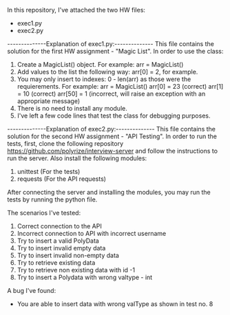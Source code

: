 In this repository, I've attached the two HW files:
  - exec1.py
  - exec2.py

--------------Explanation of exec1.py:--------------
This file contains the solution for the first HW assignment - "Magic List".
In order to use the class:
1. Create a MagicList() object. For example:
    arr = MagicList()
2. Add values to the list the following way: arr[0] = 2, for example.
3. You may only insert to indexes: 0 - len(arr) as those were the requierements. For example:
    arr = MagicList()
    arr[0] = 23 (correct)
    arr[1] = 10 (correct)
    arr[50] = 1 (incorrect, will raise an exception with an appropriate message)
4. There is no need to install any module.
5. I've left a few code lines that test the class for debugging purposes.


--------------Explanation of exec2.py:--------------
This file contains the solution for the second HW assignment - "API Testing".
In order to run the tests, first, clone the following repository https://github.com/polyrize/interview-server and follow the instructions to run the server.
Also install the following modules:
1. unittest (For the tests)
2. requests (For the API requests)

After connecting the server and installing the modules, you may run the tests by running the python file.

The scenarios I've tested:
1. Correct connection to the API
2. Incorrect connection to API with incorrect username
3. Try to insert a valid PolyData
4. Try to insert invalid empty data
5. Try to insert invalid non-empty data
6. Try to retrieve existing data
7. Try to retrieve non existing data with id -1
8. Try to insert a Polydata with wrong valtype - int

A bug I've found:
- You are able to insert data with wrong valType as shown in test no. 8
